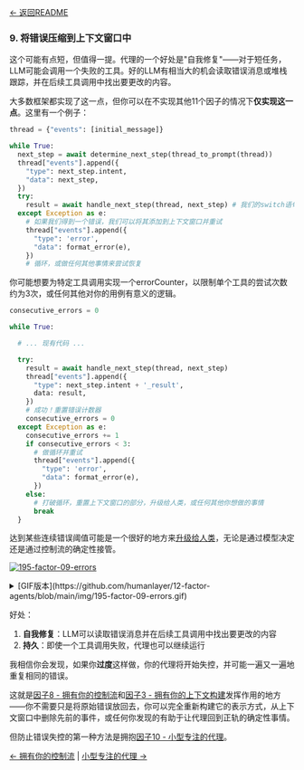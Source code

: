 [← 返回README](https://github.com/humanlayer/12-factor-agents/blob/main/README.md)

### 9. 将错误压缩到上下文窗口中

这个可能有点短，但值得一提。代理的一个好处是"自我修复"——对于短任务，LLM可能会调用一个失败的工具。好的LLM有相当大的机会读取错误消息或堆栈跟踪，并在后续工具调用中找出要更改的内容。

大多数框架都实现了这一点，但你可以在不实现其他11个因子的情况下**仅实现这一点**。这里有一个例子：

```python
thread = {"events": [initial_message]}

while True:
  next_step = await determine_next_step(thread_to_prompt(thread))
  thread["events"].append({
    "type": next_step.intent,
    "data": next_step,
  })
  try:
    result = await handle_next_step(thread, next_step) # 我们的switch语句
  except Exception as e:
    # 如果我们得到一个错误，我们可以将其添加到上下文窗口并重试
    thread["events"].append({
      "type": 'error',
      "data": format_error(e),
    })
    # 循环，或做任何其他事情来尝试恢复
```

你可能想要为特定工具调用实现一个errorCounter，以限制单个工具的尝试次数约为3次，或任何其他对你的用例有意义的逻辑。

```python
consecutive_errors = 0

while True:

  # ... 现有代码 ...

  try:
    result = await handle_next_step(thread, next_step)
    thread["events"].append({
      "type": next_step.intent + '_result',
      data: result,
    })
    # 成功！重置错误计数器
    consecutive_errors = 0
  except Exception as e:
    consecutive_errors += 1
    if consecutive_errors < 3:
      # 做循环并重试
      thread["events"].append({
        "type": 'error',
        "data": format_error(e),
      })
    else:
      # 打破循环，重置上下文窗口的部分，升级给人类，或任何其他你想做的事情
      break
  }
```

达到某些连续错误阈值可能是一个很好的地方来[升级给人类](https://github.com/humanlayer/12-factor-agents/blob/main/content/factor-07-contact-humans-with-tools.md)，无论是通过模型决定还是通过控制流的确定性接管。

[![195-factor-09-errors](https://github.com/humanlayer/12-factor-agents/blob/main/img/195-factor-09-errors.gif)](https://github.com/user-attachments/assets/cd7ed814-8309-4baf-81a5-9502f91d4043)

<details>
<summary>[GIF版本](https://github.com/humanlayer/12-factor-agents/blob/main/img/195-factor-09-errors.gif)</summary>

![195-factor-09-errors](https://github.com/humanlayer/12-factor-agents/blob/main/img/195-factor-09-errors.gif)

</details>

好处：

1. **自我修复**：LLM可以读取错误消息并在后续工具调用中找出要更改的内容
2. **持久**：即使一个工具调用失败，代理也可以继续运行

我相信你会发现，如果你**过度**这样做，你的代理将开始失控，并可能一遍又一遍地重复相同的错误。

这就是[因子8 - 拥有你的控制流](https://github.com/humanlayer/12-factor-agents/blob/main/content/factor-08-own-your-control-flow.md)和[因子3 - 拥有你的上下文构建](https://github.com/humanlayer/12-factor-agents/blob/main/content/factor-03-own-your-context-window.md)发挥作用的地方——你不需要只是将原始错误放回去，你可以完全重新构建它的表示方式，从上下文窗口中删除先前的事件，或任何你发现的有助于让代理回到正轨的确定性事情。

但防止错误失控的第一种方法是拥抱[因子10 - 小型专注的代理](https://github.com/humanlayer/12-factor-agents/blob/main/content/factor-10-small-focused-agents.md)。

[← 拥有你的控制流](https://github.com/humanlayer/12-factor-agents/blob/main/content/factor-08-own-your-control-flow.md) | [小型专注的代理 →](https://github.com/humanlayer/12-factor-agents/blob/main/content/factor-10-small-focused-agents.md)